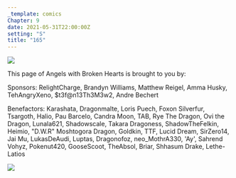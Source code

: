 ```yaml
---
_template: comics
Chapter: 9
date: 2021-05-31T22:00:00Z
setting: "S"
title: "165"
---
```


![](/uploads/n-4.png)

This page of Angels with Broken Hearts is brought to you by:

Sponsors: RelightCharge, Brandyn Williams, Matthew Reigel, Amma Husky, TehAngryXeno, $t3f@n13Th3M3w2, Andre Bechert

Benefactors: Karashata, Dragonmalte, Loris Puech, Foxon Silverfur, Tsargoth, Halio, Pau Barcelo, Candra Moon, TAB, Rye The Dragon, Ovi the Dragon, Lunala621, Shadowscale, Takara Dragoness, ShadowTheFelkin, Heimio, "D.W.R" Moshtogora Dragon, Goldkin, TTF, Lucid Dream, SirZero14, Jai Mu, LukasDeAudi, Luptas, Dragonofoz, neo_MothrA330, 'Ay', Sahrend Vohyz, Pokenut420, GooseScoot, TheAbsol, Briar, Shhasum Drake, Lethe-Latios

[![](/uploads/patreon-banner-2.jpg)](http://patreon.com/mbsaunders)
